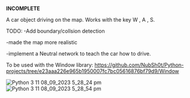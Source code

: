 **INCOMPLETE**

A car object driving on the map. Works with the key W , A , S.

TODO:
-Add boundary/collsion detection

-made the map more realistic

-implement a Neutral network to teach the car how to drive.

To be used with the Window library: https://github.com/NubSh0t/Python-projects/tree/e23aaa226e965b1950007fc7bc05616876bf79d9/Window

![Python 3 11 08_09_2023 5_28_24 pm](https://github.com/NubSh0t/Python-projects/assets/113845503/c7c8d28c-8901-4a79-b2fc-59e026d0baf6)
![Python 3 11 08_09_2023 5_28_54 pm](https://github.com/NubSh0t/Python-projects/assets/113845503/3ae0ffc1-3dc2-4c28-947d-8b31700ab1a9)
